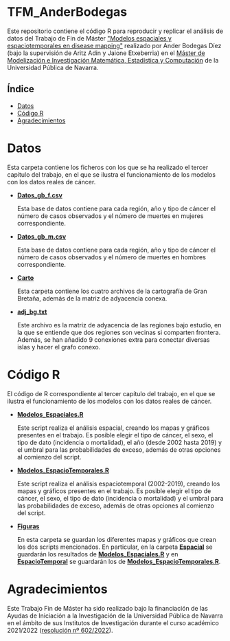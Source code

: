 # TFM_AnderBodegas
Este repositorio contiene el código R para reproducir y replicar el análisis de datos del Trabajo de Fin de Máster ["Modelos espaciales y espaciotemporales en disease mapping"](https://github.com/spatialstatisticsupna/TFM_AnderBodegas/blob/main/TFM_Ander_Bodegas.pdf) realizado por Ander Bodegas Díez (bajo la supervisión de Aritz Adin y Jaione Etxeberria) en el [Máster de Modelización e Investigación Matemática, Estadística y Computación](https://www.unavarra.es/sites/masteres/ciencias/modelizacion-invest-matematica/presentacion.html) de la Universidad Pública de Navarra.


## Índice

- [Datos](#Datos)
- [Código R](#Código-r)
- [Agradecimientos](#Agradecimientos)


# Datos

Esta carpeta contiene los ficheros con los que se ha realizado el tercer capítulo del trabajo, en el que se ilustra el funcionamiento de los modelos con los datos reales de cáncer.

- [**Datos_gb_f.csv**](https://github.com/spatialstatisticsupna/TFM_AnderBodegas/blob/main/Datos/Datos_gb_f.csv)

  Esta base de datos contiene para cada región, año y tipo de cáncer el número de casos observados y el número de muertes en mujeres correspondiente.
  
- [**Datos_gb_m.csv**](https://github.com/spatialstatisticsupna/TFM_AnderBodegas/blob/main/Datos/Datos_gb_m.csv)

  Esta base de datos contiene para cada región, año y tipo de cáncer el número de casos observados y el número de muertes en hombres correspondiente.
  
- [**Carto**](https://github.com/spatialstatisticsupna/TFM_AnderBodegas/blob/main/Datos/Carto/)

  Esta carpeta contiene los cuatro archivos de la cartografía de Gran Bretaña, además de la matriz de adyacencia conexa.
  
- [**adj_bg.txt**](https://github.com/spatialstatisticsupna/TFM_AnderBodegas/blob/main/Datos/Carto/adj_gb.txt)

  Este archivo es la matriz de adyacencia de las regiones bajo estudio, en la que se entiende que dos regiones son vecinas si comparten frontera. Además, se han añadido 9 conexiones extra para conectar diversas islas y hacer el grafo conexo. 



# Código R
El código de R correspondiente al tercer capítulo del trabajo, en el que se ilustra el funcionamiento de los modelos con los datos reales de cáncer.

- [**Modelos_Espaciales.R**](https://github.com/spatialstatisticsupna/TFM_AnderBodegas/blob/main/R/Modelos_Espaciales.R)

  Este script realiza el análisis espacial, creando los mapas y gráficos presentes en el trabajo. Es posible elegir el tipo de cáncer, el sexo, el tipo de dato (incidencia o mortalidad), el año (desde 2002 hasta 2019) y el umbral para las probabilidades de exceso, además de otras opciones al comienzo del script.

- [**Modelos_EspacioTemporales.R**](https://github.com/spatialstatisticsupna/TFM_AnderBodegas/blob/main/R/Modelos_EspacioTemporales.R)

  Este script realiza el análisis espaciotemporal (2002-2019), creando los mapas y gráficos presentes en el trabajo. Es posible elegir el tipo de cáncer, el sexo, el tipo de dato (incidencia o mortalidad) y el umbral para las probabilidades de exceso, además de otras opciones al comienzo del script.
  
- [**Figuras**](https://github.com/spatialstatisticsupna/TFM_AnderBodegas/blob/main/R/Figuras)

  En esta carpeta se guardan los diferentes mapas y gráficos que crean los dos scripts mencionados. En particular, en la carpeta [**Espacial**](https://github.com/spatialstatisticsupna/TFM_AnderBodegas/blob/main/R/Figuras/Espacial) se guardarán los resultados de [**Modelos_Espaciales.R**](https://github.com/spatialstatisticsupna/TFM_AnderBodegas/blob/main/R/Modelos_Espaciales.R) y en [**EspacioTemporal**](https://github.com/spatialstatisticsupna/TFM_AnderBodegas/blob/main/R/Figuras/EspacioTemporal) se guardarán los de [**Modelos_EspacioTemporales.R**](https://github.com/spatialstatisticsupna/TFM_AnderBodegas/blob/main/R/Modelos_EspacioTemporales.R).

  
# Agradecimientos
Este Trabajo Fin de Máster ha sido realizado bajo la financiación de las Ayudas de Iniciación a la Investigación de la Universidad Pública de Navarra en el ámbito de sus Institutos de Investigación durante el curso académico 2021/2022 ([resolución nº 602/2022](https://www2.unavarra.es/gesadj/centroJeronimoAyanz/JDA22Res.%20602%20TFM_INSTITUTOS.pdf)).
